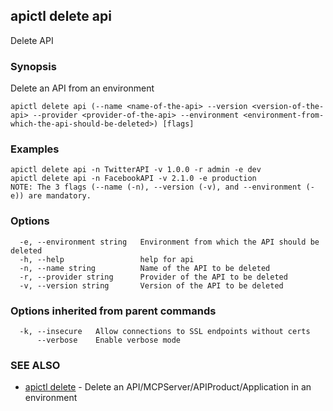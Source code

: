 ## apictl delete api

Delete API

### Synopsis

Delete an API from an environment

```
apictl delete api (--name <name-of-the-api> --version <version-of-the-api> --provider <provider-of-the-api> --environment <environment-from-which-the-api-should-be-deleted>) [flags]
```

### Examples

```
apictl delete api -n TwitterAPI -v 1.0.0 -r admin -e dev
apictl delete api -n FacebookAPI -v 2.1.0 -e production
NOTE: The 3 flags (--name (-n), --version (-v), and --environment (-e)) are mandatory.
```

### Options

```
  -e, --environment string   Environment from which the API should be deleted
  -h, --help                 help for api
  -n, --name string          Name of the API to be deleted
  -r, --provider string      Provider of the API to be deleted
  -v, --version string       Version of the API to be deleted
```

### Options inherited from parent commands

```
  -k, --insecure   Allow connections to SSL endpoints without certs
      --verbose    Enable verbose mode
```

### SEE ALSO

* [apictl delete](apictl_delete.md)	 - Delete an API/MCPServer/APIProduct/Application in an environment

